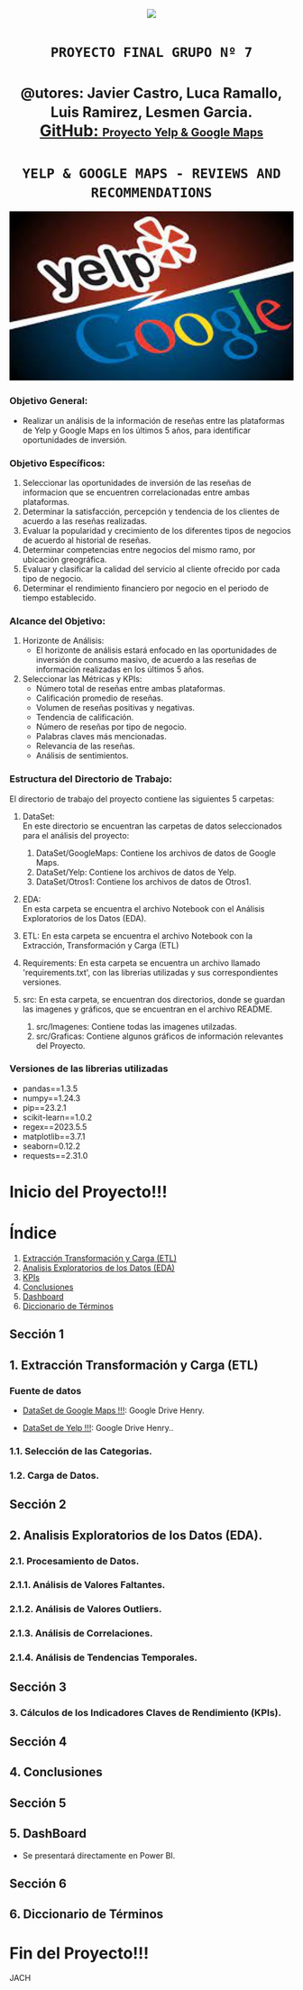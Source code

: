 <p align=center ><img src=https://d31uz8lwfmyn8g.cloudfront.net/Assets/logo-henry-white-lg.png><p>

# <h1 align=center> **`PROYECTO FINAL GRUPO Nº 7`** </h1>

<h1 align="center">
  <span style="font-size: 25px;">@utores:  Javier Castro, Luca Ramallo, Luis Ramirez, Lesmen Garcia.</span> <br>
  <a href="https://github.com/lesmengp/Proyecto-Final-Grupo-07.git">GitHub: <span style="font-size: 20px;">Proyecto Yelp & Google Maps</span></a> <br> 
</h1>

# <h1 align=center>**`YELP & GOOGLE MAPS - REVIEWS AND RECOMMENDATIONS`**</h1>

<p align="center">
<img src="src/Imagenes/Img01.png", height=300>
</p>

### Objetivo General:<Br>
-  Realizar un análisis de la información de reseñas entre las plataformas de Yelp y Google Maps en los últimos 5 años, para identificar oportunidades de inversión.

### Objetivo Específicos:<Br>
1. Seleccionar las oportunidades de inversión de las reseñas de informacion que se encuentren correlacionadas entre ambas plataformas.
2. Determinar la satisfacción, percepción y tendencia de los clientes de acuerdo a las reseñas realizadas. 
3. Evaluar la popularidad y crecimiento de los diferentes tipos de negocios de acuerdo al historial de reseñas.
4. Determinar competencias entre negocios del mismo ramo, por ubicación greográfica.
5. Evaluar y clasificar la calidad del servicio al cliente ofrecido por cada tipo de negocio.
6. Determinar el rendimiento financiero por negocio en el periodo de tiempo establecido.


### Alcance del Objetivo:
1. Horizonte de Análisis:<Br> 
    - El horizonte de análisis estará enfocado en las oportunidades de inversión de consumo masivo, de acuerdo a las reseñas de información realizadas en los últimos 5 años.
2. Seleccionar las Métricas y KPIs:
    - Número total de reseñas entre ambas plataformas.
    - Calificación promedio de reseñas. 
    - Volumen de reseñas positivas y negativas.
    - Tendencia de calificación.
    - Número de reseñas por tipo de negocio.
    - Palabras claves más mencionadas.
    - Relevancia de las reseñas.
    - Análisis de sentimientos.
 
### Estructura del Directorio de Trabajo:<br>
El directorio de trabajo del proyecto contiene las siguientes 5 carpetas:<br>
1. DataSet:<br> 
    En este directorio se encuentran las carpetas de datos seleccionados para el análisis del proyecto:
    1. DataSet/GoogleMaps: Contiene los archivos de datos de Google Maps.<br>
    2. DataSet/Yelp: Contiene los archivos de datos de Yelp.<br>
    3. DataSet/Otros1: Contiene los archivos de datos de Otros1.  

2. EDA:<br> 
        En esta carpeta se encuentra el archivo Notebook con el Análisis Exploratorios de los Datos (EDA).

3. ETL: 
        En esta carpeta se encuentra el archivo Notebook con la Extracción, Transformación y Carga (ETL)

4. Requirements: 
        En esta carpeta se encuentra un archivo llamado 'requirements.txt', con las librerias utilizadas y sus correspondientes versiones.

5. src: 
        En esta carpeta, se encuentran dos directorios, donde se guardan las imagenes y gráficos, que se encuentran en el archivo README.
    1. src/Imagenes: Contiene todas las imagenes utilzadas.
    2. src/Graficas: Contiene algunos gráficos de información relevantes del Proyecto.

### Versiones de las librerias utilizadas<Br>
+   pandas==1.3.5<Br>
+   numpy==1.24.3<Br>
+   pip==23.2.1<Br>
+   scikit-learn==1.0.2<Br>
+   regex==2023.5.5<Br>
+   matplotlib==3.7.1<Br>
+   seaborn=0.12.2<Br>
+   requests==2.31.0<Br>

# Inicio del Proyecto!!!

# Índice
1. [Extracción Transformación y Carga (ETL)](#sección-1)
2. [Analisis Exploratorios de los Datos (EDA)](#sección-2)
3. [KPIs](#sección-3)
4. [Conclusiones](#sección-4)
5. [Dashboard](#sección-5)
6. [Diccionario de Términos](#sección-6)


## Sección 1
## 1. Extracción Transformación y Carga (ETL)

### Fuente de datos
+ [DataSet de Google Maps !!!](https://drive.google.com/drive/folders/1Wf7YkxA0aHI3GpoHc9Nh8_scf5BbD4DA):  Google Drive Henry.

+ [DataSet de Yelp !!!](https://drive.google.com/drive/folders/1TI-SsMnZsNP6t930olEEWbBQdo_yuIZF):  Google Drive Henry..

### 1.1. Selección de las Categorias.


### 1.2. Carga de Datos.


## Sección 2
## 2. Analisis Exploratorios de los Datos (EDA).

### 2.1. Procesamiento de Datos.

### 2.1.1. Análisis de Valores Faltantes.


### 2.1.2. Análisis de Valores Outliers.


### 2.1.3. Análisis de Correlaciones.


### 2.1.4. Análisis de Tendencias Temporales.


## Sección 3
### 3. Cálculos de los Indicadores Claves de Rendimiento (KPIs).


## Sección 4
## 4. Conclusiones

## Sección 5
## 5. DashBoard
+   Se presentará directamente en Power BI.   

## Sección 6
## 6. Diccionario de Términos


# Fin del Proyecto!!!

JACH